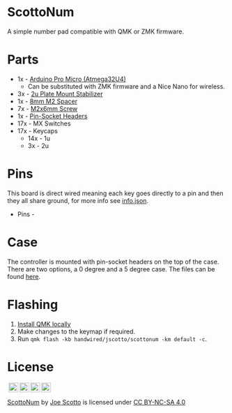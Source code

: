 # ScottoNum

A simple number pad compatible with QMK or ZMK firmware.

<!-- ![ScottoNum](https://user-images.githubusercontent.com/8194147/200442213-ce094beb-b315-4e57-ab6c-12bc357095db.jpg)
![Matrix](https://user-images.githubusercontent.com/8194147/200442207-bccc39b4-b25a-45db-a4c7-39b5b932fa9c.jpg)
![Controller](https://user-images.githubusercontent.com/8194147/200442211-ed97ef68-0e66-49dd-abb4-cdec28e670ac.jpg) -->

# Parts

-   1x - [Arduino Pro Micro (Atmega32U4)](https://amzn.to/3LwgAUq)
    -   Can be substituted with ZMK firmware and a Nice Nano for wireless.
-   3x - [2u Plate Mount Stabilizer](https://amzn.to/3xUEvHz)
-   1x - [8mm M2 Spacer](https://amzn.to/3r1xdxO)
-   7x - [M2x6mm Screw](https://amzn.to/3r1xdxO)
-   1x - [Pin-Socket Headers](https://amzn.to/3F40AX9)
-   17x - MX Switches
-   17x - Keycaps
    -   14x - 1u
    -   3x - 2u

# Pins

This board is direct wired meaning each key goes directly to a pin and then they all share ground, for more info see [info.json](QMK/info.json).

-   Pins -

# Case

The controller is mounted with pin-socket headers on the top of the case. There are two options, a 0 degree and a 5 degree case. The files can be found [here](case).

# Flashing

1. [Install QMK locally](https://github.com/qmk/qmk_firmware)
2. Make changes to the keymap if required.
3. Run `qmk flash -kb handwired/jscotto/scottonum -km default -c`.

# License

<img style="height:22px!important;margin-left:3px;vertical-align:text-bottom;" src="https://mirrors.creativecommons.org/presskit/icons/cc.svg?ref=chooser-v1"><img style="height:22px!important;margin-left:3px;vertical-align:text-bottom;" src="https://mirrors.creativecommons.org/presskit/icons/by.svg?ref=chooser-v1"><img style="height:22px!important;margin-left:3px;vertical-align:text-bottom;" src="https://mirrors.creativecommons.org/presskit/icons/nc.svg?ref=chooser-v1"><img style="height:22px!important;margin-left:3px;vertical-align:text-bottom;" src="https://mirrors.creativecommons.org/presskit/icons/sa.svg?ref=chooser-v1"></a></p>

<p xmlns:cc="http://creativecommons.org/ns#" xmlns:dct="http://purl.org/dc/terms/"><a property="dct:title" rel="cc:attributionURL" href="https://github.com/joe-scotto/keyboards/tree/main/ScottoNum">ScottoNum</a> by <a rel="cc:attributionURL dct:creator" property="cc:attributionName" href="https://github.com/joe-scotto">Joe Scotto</a> is licensed under <a href="http://creativecommons.org/licenses/by-nc-sa/4.0/?ref=chooser-v1" target="_blank" rel="license noopener noreferrer" style="display:inline-block;">CC BY-NC-SA 4.0
